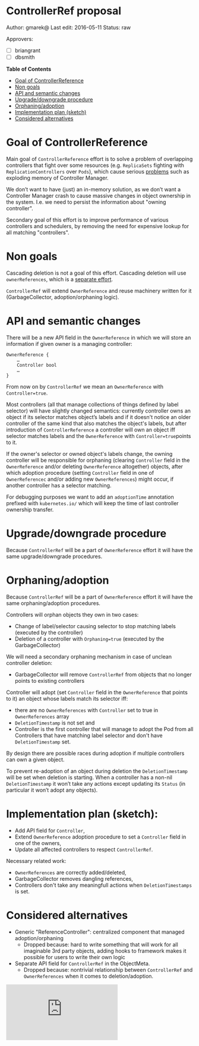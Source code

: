 <!-- BEGIN MUNGE: UNVERSIONED_WARNING -->


<!-- END MUNGE: UNVERSIONED_WARNING -->

# ControllerRef proposal

Author: gmarek@
Last edit: 2016-05-11
Status: raw

Approvers:
- [ ] briangrant
- [ ] dbsmith

**Table of Contents**

- [Goal of ControllerReference](#goal-of-setreference)
- [Non goals](#non-goals)
- [API and semantic changes](#api-and-semantic-changes)
- [Upgrade/downgrade procedure](#upgradedowngrade-procedure)
- [Orphaning/adoption](#orphaningadoption)
- [Implementation plan (sketch)](#implementation-plan-sketch)
- [Considered alternatives](#considered-alternatives)

# Goal of ControllerReference

Main goal of `ControllerReference` effort is to solve a problem of overlapping controllers that fight over some resources (e.g. `ReplicaSets` fighting with `ReplicationControllers` over `Pods`), which cause serious [problems](https://github.com/kubernetes/kubernetes/issues/24433) such as exploding memory of Controller Manager.

We don’t want to have (just) an in-memory solution, as we don’t want a Controller Manager crash to cause massive changes in object ownership in the system. I.e. we need to persist the information about "owning controller".

Secondary goal of this effort is to improve performance of various controllers and schedulers, by removing the need for expensive lookup for all matching "controllers".

# Non goals

Cascading deletion is not a goal of this effort. Cascading deletion will use `ownerReferences`, which is a [separate effort](garbage-collection.md).

`ControllerRef` will extend `OwnerReference` and reuse machinery written for it (GarbageCollector, adoption/orphaning logic).

# API and semantic changes

There will be a new API field in the `OwnerReference` in which we will store an information if given owner is a managing controller:

```
OwnerReference {
    …
    Controller bool
    …
}
```

From now on by `ControllerRef` we mean an `OwnerReference` with `Controller=true`.

Most controllers (all that manage collections of things defined by label selector) will have slightly changed semantics: currently controller owns an object if its selector matches object’s labels and if it doesn't notice an older controller of the same kind that also matches the object's labels, but after introduction of `ControllerReference` a controller will own an object iff selector matches labels and the `OwnerReference` with `Controller=true`points to it.

If the owner's selector or owned object's labels change, the owning controller will be responsible for orphaning (clearing `Controller` field in the `OwnerReference` and/or deleting `OwnerReference` altogether) objects, after which adoption procedure (setting `Controller` field in one of `OwnerReferencec` and/or adding new `OwnerReferences`) might occur, if another controller has a selector matching.

For debugging purposes we want to add an `adoptionTime` annotation prefixed with `kubernetes.io/` which will keep the time of last controller ownership transfer.

# Upgrade/downgrade procedure

Because `ControllerRef` will be a part of `OwnerReference` effort it will have the same upgrade/downgrade procedures.

# Orphaning/adoption

Because `ControllerRef` will be a part of `OwnerReference` effort it will have the same orphaning/adoption procedures.

Controllers will orphan objects they own in two cases:
* Change of label/selector causing selector to stop matching labels (executed by the controller)
* Deletion of a controller with `Orphaning=true` (executed by the GarbageCollector)

We will need a secondary orphaning mechanism in case of unclean controller deletion:
* GarbageCollector will remove `ControllerRef` from objects that no longer points to existing controllers

Controller will adopt (set `Controller` field in the `OwnerReference` that points to it) an object whose labels match its selector iff:
* there are no `OwnerReferences` with `Controller` set to true in `OwnerReferences` array
* `DeletionTimestamp` is not set
and
* Controller is the first controller that will manage to adopt the Pod from all Controllers that have matching label selector and don't have `DeletionTimestamp` set.

By design there are possible races during adoption if multiple controllers can own a given object.

To prevent re-adoption of an object during deletion the `DeletionTimestamp` will be set when deletion is starting. When a controller has a non-nil `DeletionTimestamp` it won’t take any actions except updating its `Status` (in particular it won’t adopt any objects).

# Implementation plan (sketch):

* Add API field for `Controller`,
* Extend `OwnerReference` adoption procedure to set a `Controller` field in one of the owners,
* Update all affected controllers to respect `ControllerRef`.

Necessary related work:
* `OwnerReferences` are correctly added/deleted,
* GarbageCollector removes dangling references,
* Controllers don't take any meaningfull actions when `DeletionTimestamps` is set.

# Considered alternatives

* Generic "ReferenceController": centralized component that managed adoption/orphaning
    * Dropped because: hard to write something that will work for all imaginable 3rd party objects, adding hooks to framework makes it possible for users to write their own logic
* Separate API field for `ControllerRef` in the ObjectMeta.
    * Dropped because: nontrivial relationship between `ControllerRef` and `OwnerReferences` when it comes to deletion/adoption.





<!-- BEGIN MUNGE: IS_VERSIONED -->
<!-- TAG IS_VERSIONED -->
<!-- END MUNGE: IS_VERSIONED -->


<!-- BEGIN MUNGE: GENERATED_ANALYTICS -->
[![Analytics](https://kubernetes-site.appspot.com/UA-36037335-10/GitHub/docs/proposals/controller-ref.md?pixel)]()
<!-- END MUNGE: GENERATED_ANALYTICS -->
